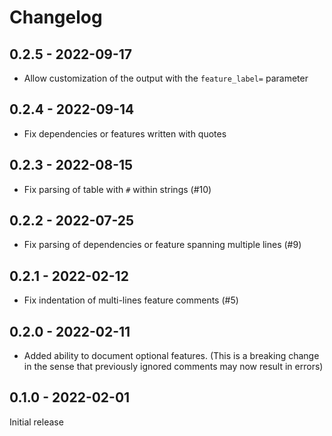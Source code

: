 # Changelog

## 0.2.5 - 2022-09-17

* Allow customization of the output with the `feature_label=` parameter

## 0.2.4 - 2022-09-14

* Fix dependencies or features written with quotes

## 0.2.3 - 2022-08-15

* Fix parsing of table with `#` within strings (#10)

## 0.2.2 - 2022-07-25

* Fix parsing of dependencies or feature spanning multiple lines (#9)

## 0.2.1 - 2022-02-12

* Fix indentation of multi-lines feature comments (#5)

## 0.2.0 - 2022-02-11

* Added ability to document optional features. (This is a breaking change in the
  sense that previously ignored comments may now result in errors)

## 0.1.0 - 2022-02-01

Initial release
